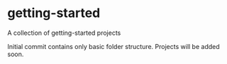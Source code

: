 # getting-started
A collection of getting-started projects

Initial commit contains only basic folder structure. Projects will be added soon.
